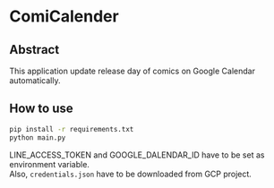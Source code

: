 # ComiCalender

## Abstract
This application update release day of comics on Google Calendar automatically.

## How to use

```bash
pip install -r requirements.txt
python main.py
```

LINE_ACCESS_TOKEN and GOOGLE_DALENDAR_ID have to be set as environment variable.  
Also, ```credentials.json``` have to be downloaded from GCP project.